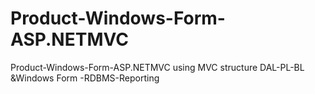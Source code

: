 # Product-Windows-Form-ASP.NETMVC
Product-Windows-Form-ASP.NETMVC using MVC structure DAL-PL-BL &amp;Windows Form -RDBMS-Reporting 
